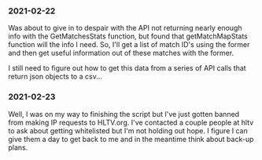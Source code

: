 ### 2021-02-22

Was about to give in to despair with the API not returning nearly enough info 
with the GetMatchesStats function, but found that getMatchMapStats function will
the info I need. So, I'll get a list of match ID's using the former and then get
useful information out of these matches with the former.

I still need to figure out how to get this data from a series of API calls
that return json objects to a csv...

### 2021-02-23
Well, I was on my way to finishing the script but I've just gotten banned from
making IP requests to HLTV.org. I've contacted a couple people at hltv to ask
about getting whitelisted but I'm not holding out hope. I figure I can give them
a day to get back to me and in the meantime think about back-up plans.